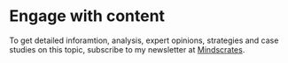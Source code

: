 # Engage with content

To get detailed inforamtion, analysis, expert opinions, strategies and case studies on this topic, subscribe to my newsletter at [Mindscrates](https://codingnninja.substack.com).